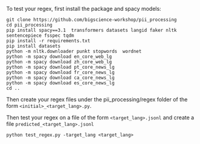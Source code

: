 To test your regex, first install the package and spacy models:
```
git clone https://github.com/bigscience-workshop/pii_processing
cd pii_processing
pip install spacy==3.1  transformers datasets langid faker nltk sentencepiece fsspec tqdm
pip install -r requirements.txt
pip install datasets
python -m nltk.downloader punkt stopwords  wordnet
python -m spacy download en_core_web_lg
python -m spacy download zh_core_web_lg
python -m spacy download pt_core_news_lg
python -m spacy download fr_core_news_lg
python -m spacy download ca_core_news_lg
python -m spacy download es_core_news_lg
cd ..
```

Then create your regex files under the pii_processing/regex folder of the form ``<initial>_<target_lang>.py``.

Then test your regex on a file of the form ``<target_lang>.jsonl`` and create a file ``predicted_<target_lang>.jsonl``

```
python test_regex.py -target_lang <target_lang>
```
